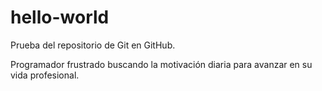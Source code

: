 # hello-world
Prueba del repositorio de Git en GitHub.

Programador frustrado buscando la motivación diaria para avanzar en su vida profesional.
